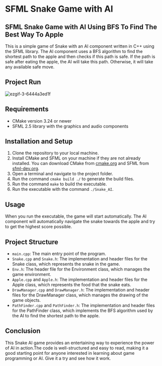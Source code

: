 # SFML Snake Game with AI

## SFML Snake Game with AI Using BFS To Find The Best Way To Apple

This is a simple game of Snake with an AI component written in C++ using the SFML library. The AI component uses a BFS algorithm to find the shortest path to the apple and then checks if this path is safe. If the path is safe after eating the apple, the AI will take this path. Otherwise, it will take any available safe move.

## Project Run

![ezgif-3-6444a3ed1f](https://github.com/amrmousa1682/snake-ai/assets/70464867/5a1d5814-1ef8-47d8-9c55-ffa8ba20db9d)

## Requirements

- CMake version 3.24 or newer
- SFML 2.5 library with the graphics and audio components

## Installation and Setup

1. Clone the repository to your local machine.
2. Install CMake and SFML on your machine if they are not already installed. You can download CMake from [cmake.org](https://cmake.org/download/) and SFML from [sfml-dev.org](https://www.sfml-dev.org/download.php).
3. Open a terminal and navigate to the project folder.
4. Run the command `cmake build ./` to generate the build files.
5. Run the command `make` to build the executable.
6. Run the executable with the command `./Snake_AI`.

## Usage

When you run the executable, the game will start automatically. The AI component will automatically navigate the snake towards the apple and try to get the highest score possible.

## Project Structure

- `main.cpp`: The main entry point of the program.
- `Snake.cpp` and `Snake.h`: The implementation and header files for the Snake class, which represents the snake in the game.
- `Env.h`: The header file for the Environment class, which manages the game environment.
- `Apple.cpp` and `Apple.h`: The implementation and header files for the Apple class, which represents the food that the snake eats.
- `DrawManager.cpp` and `DrawManager.h`: The implementation and header files for the DrawManager class, which manages the drawing of the game objects.
- `PathFinder.cpp` and `PathFinder.h`: The implementation and header files for the PathFinder class, which implements the BFS algorithm used by the AI to find the shortest path to the apple.

## Conclusion

This Snake AI game provides an entertaining way to experience the power of AI in action.The code is well-structured and easy to read, making it a good starting point for anyone interested in learning about game programming or AI. Give it a try and see how it work.
